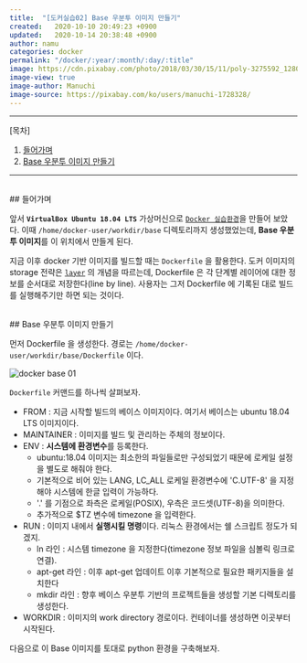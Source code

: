 ```yaml
---
title:  "[도커실습02] Base 우분투 이미지 만들기"
created:   2020-10-10 20:49:23 +0900
updated:   2020-10-14 20:38:48 +0900
author: namu
categories: docker
permalink: "/docker/:year/:month/:day/:title"
image: https://cdn.pixabay.com/photo/2018/03/30/15/11/poly-3275592_1280.jpg
image-view: true
image-author: Manuchi
image-source: https://pixabay.com/ko/users/manuchi-1728328/
---
```



---

[목차]

1. [들어가며](#들어가며)
2. [Base 우분투 이미지 만들기](#base-우분투-이미지-만들기)

---

<br>
## 들어가며

앞서 **```VirtualBox Ubuntu 18.04 LTS```** 가상머신으로
[```Docker 실습환경```](https://daesungra.github.io/namu/docker/2020/10/10/docker-config)을 만들어 보았다.
이때 ```/home/docker-user/workdir/base``` 디렉토리까지 생성했었는데,
**Base 우분투 이미지**를 이 위치에서 만들게 된다.

지금 이후 docker 기반 이미지를 빌드할 때는 ```Dockerfile``` 을 활용한다.
도커 이미지의 storage 전략은 [```layer```](https://docs.docker.com/storage/storagedriver/#images-and-layers) 의 개념을
따르는데, Dockerfile 은 각 단계별 레이어에 대한 정보를 순서대로 저장한다(line by line).
사용자는 그저 Dockerfile 에 기록된 대로 빌드를 실행해주기만 하면 되는 것이다.

<br>
## Base 우분투 이미지 만들기

먼저 Dockerfile 을 생성한다. 경로는 ```/home/docker-user/workdir/base/Dockerfile``` 이다.

![docker base 01](https://daesungra.github.io/namu/assets/post-img/docker_base01.png)

```Dockerfile``` 커맨드를 하나씩 살펴보자.

- FROM : 지금 시작할 빌드의 베이스 이미지이다. 여기서 베이스는 ubuntu 18.04 LTS 이미지이다.
- MAINTAINER : 이미지를 빌드 및 관리하는 주체의 정보이다.
- ENV : **시스템에 환경변수**를 등록한다.
    - ubuntu:18.04 이미지는 최소한의 파일들로만 구성되었기 때문에 로케일 설정을 별도로 해줘야 한다.
    - 기본적으로 비어 있는 LANG, LC_ALL 로케일 환경변수에 'C.UTF-8' 을 지정해야 시스템에 한글 입력이 가능하다.
    - '.' 를 기점으로 좌측은 로케일(POSIX), 우측은 코드셋(UTF-8)을 의미한다.
    - 추가적으로 $TZ 변수에 timezone 을 입력한다.
- RUN : 이미지 내에서 **실행시킬 명령**이다. 리눅스 환경에서는 쉘 스크립트 정도가 되겠지.
    - ln 라인 : 시스템 timezone 을 지정한다(timezone 정보 파일을 심볼릭 링크로 연결).
    - apt-get 라인 : 이후 apt-get 업데이트 이후 기본적으로 필요한 패키지들을 설치한다
    - mkdir 라인 : 향후 베이스 우분투 기반의 프로젝트들을 생성할 기본 디렉토리를 생성한다.
- WORKDIR : 이미지의 work directory 경로이다. 컨테이너를 생성하면 이곳부터 시작된다.

다음으로 이 Base 이미지를 토대로 python 환경을 구축해보자.
